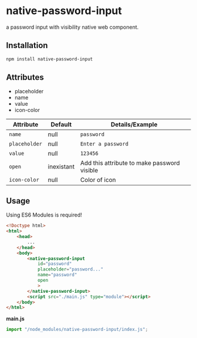 # native-password-input

a password input with visibility native web component.

## Installation


```bash
npm install native-password-input
```

## Attributes

- placeholder
- name
- value
- icon-color

| Attribute     | Default | Details/Example |
|---------------|---------|---------|
| `name`        | null    | `password` |
| `placeholder` | null    | `Enter a password` |
| `value`       | null    | `123456` |
| `open`        | inexistant | Add this attribute to make password visible |
| `icon-color`  | null       | Color of icon |


## Usage

Using ES6 Modules is required!

```html
<!Doctype html>
<html>
    <head>
        ...
    </head>
    <body>
        <native-password-input 
            id="password" 
            placeholder="password..." 
            name="password"
            open
            >
        </native-password-input>
        <script src="./main.js" type="module"></script>
    </body>
</html>
```

**main.js**
```javascript
import "/node_modules/native-password-input/index.js";
```
